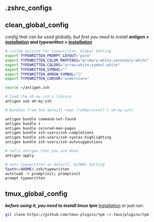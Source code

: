 ## .zshrc_configs

## clean_global_config
*config that can be used globally, but first you need to install __antigen > [installation](https://github.com/zsh-users/antigen) and typewritten > [installation](https://typewritten.dev/#/installation)__*

```bash
# custom options for typewritten, Global Setting
export TYPEWRITTEN_PROMPT_LAYOUT="pure"
export TYPEWRITTEN_COLOR_MAPPINGS="primary:white;secondary:white"
export TYPEWRITTEN_COLORS="arrow:white;symbol:white"
export TYPEWRITTEN_SYMBOL=""
export TYPEWRITTEN_ARROW_SYMBOL=""
export TYPEWRITTEN_CURSOR="underscore"

source ~/antigen.zsh

# load the oh-my-zsh's library
antigen use oh-my-zsh

# Bundles from the default repo (robbyrussell's oh-my-zsh)

antigen bundle command-not-found
antigen bundle z
antigen bundle colored-man-pages
antigen bundle zsh-users/zsh-completions
antigen bundle zsh-users/zsh-syntax-highlighting
antigen bundle zsh-users/zsh-autosuggestions

# tells antigen that you are done
antigen apply

# sets typewritten as default, GLOBAL Setting
fpath+=$HOME/.zsh/typewritten
autoload -U promptinit; promptinit
prompt typewritten
```

## tmux_global_config

***before using it, you need to install tmux tpm*** [Installation](https://github.com/tmux-plugins/tpm) or just run:
```bash
git clone https://github.com/tmux-plugins/tpm ~/.tmux/plugins/tpm
```